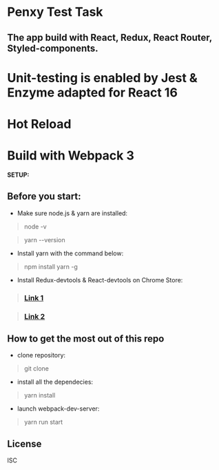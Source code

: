 # Penxy Test Task

## The app build with React, Redux, React Router, Styled-components.

# Unit-testing is enabled by Jest & Enzyme adapted for React 16
# Hot Reload
# Build with Webpack 3

**SETUP:**
## Before you start:

* Make sure node.js & yarn are installed:

> node -v

> yarn --version

* Install yarn with the command below:

> npm install yarn -g

* Install Redux-devtools & React-devtools on Chrome Store:

> ### [Link 1](https://chrome.google.com/webstore/detail/react-developer-tools/fmkadmapgofadopljbjfkapdkoienihi?hl=ru)

> ### [Link 2](https://chrome.google.com/webstore/detail/redux-devtools/lmhkpmbekcpmknklioeibfkpmmfibljd?hl=ru)

## How to get the most out of this repo

* clone repository:

> git clone

* install all the dependecies:

> yarn install

* launch webpack-dev-server:

> yarn run start

## License

ISC

